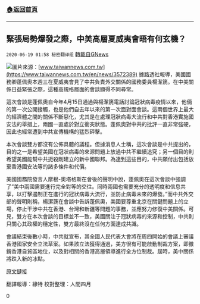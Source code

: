 ###  [:house:返回首頁](https://github.com/ourhimalayas/txt)
---

## 緊張局勢爆發之際，中美高層夏威夷會晤有何玄機？
`2020-06-19 01:58 秘密翻译组` [轉載自GNews](https://gnews.org/zh-hant/238964/)

![](https://gnews.org/wp-content/uploads/2020/06/88d4e15591dc4fa0925223b976ca5dd2.jpg)圖片來源：[www.taiwannews.com.tw](https://www.taiwannews.com.tw/en/news/3572389)
據路透社報導，美國國務卿蓬佩奧本週三在夏威夷會見了中共負責外交關係的國務委員楊潔篪。在中美關係日益緊張之際，這種高規格層面的會談顯得不同尋常。

這次會談是蓬佩奧自今年4月15日通過與楊潔篪電話討論冠狀病毒疫情以來，他倆的第一次公開接觸，也是他們自去年以來的第一次面對面會談。這兩個世界上最大的經濟體之間的關係不斷惡化，尤其是在處理冠狀病毒大流行和中共對香港實施國安法的舉措上，兩國一直處於對立衝突狀態。蓬佩奧對中共的批評一直非常強硬，因此也經常遭到中共宣傳機構的猛烈砰擊。

本次會談雙方都沒有公佈具體的議程。但據消息人士稱，這次會談是中共提出的，目的之一是希望美國在冠狀病毒的來源問題上放過中共不繼續追究；另一個目的則希望美國能幫中共扼殺剛建立的新中國聯邦。為達到這些目的，中共願付出包括放棄香港國安法等的諸多條件和代價。

美國國務院發言人摩根-奧塔格斯在會後的聲明中說，蓬佩奧在這次會談中強調了”美中兩國需要進行完全對等的交往。同時兩國也需要充分的透明度和信息共享，以打擊遏制正在進行的冠狀病毒大流行，並防止病毒未來的爆發。”而中共外交部的聲明則稱，楊潔篪在會談中告訴蓬佩奧，美國要尊重北京在關鍵問題上的立場，停止干涉中共在香港、台灣和新疆等問題的事務，並應努力修復中美關係。可見，雙方在本次會談的目標並不一致，美國關注于冠狀病毒的來源和控制，中共則只關心其政權的穩定性，雙方最終沒在任何方面達成共識。

會議結束後數小時，中共就宣布，其全國人民代表大會將在周四開始的會議上審議香港國家安全立法草案。如果該立法獲得通過，美方很有可能啟動制裁方案，即撤銷香港自貿區地位，以及對相關的香港高層領導進行全方位制裁。屆時，美中關係將跌入新的冰點。

[原文鏈接](https://www.reuters.com/article/us-usa-china-pompeo/top-us-china-diplomats-meet-in-hawaii-amid-frayed-ties-idUSKBN23O20V)

翻譯報導：緣特
校對整理：人間四月



0
